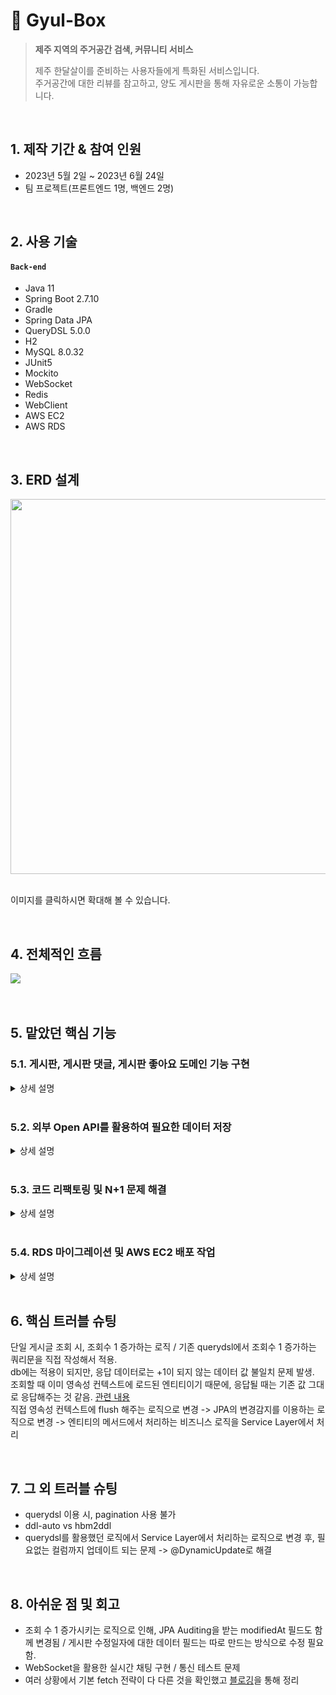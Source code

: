 # 🍊 Gyul-Box
><b>제주 지역의 주거공간 검색, 커뮤니티 서비스</b>
>
>제주 한달살이를 준비하는 사용자들에게 특화된 서비스입니다.   
>주거공간에 대한 리뷰를 참고하고, 양도 게시판을 통해 자유로운 소통이 가능합니다.

</br>

## 1. 제작 기간 & 참여 인원
- 2023년 5월 2일 ~ 2023년 6월 24일
- 팀 프로젝트(프론트엔드 1명, 백엔드 2명)

</br>

## 2. 사용 기술
#### `Back-end`
  - Java 11
  - Spring Boot 2.7.10
  - Gradle
  - Spring Data JPA
  - QueryDSL 5.0.0
  - H2
  - MySQL 8.0.32
  - JUnit5
  - Mockito
  - WebSocket
  - Redis
  - WebClient
  - AWS EC2
  - AWS RDS

</br>

## 3. ERD 설계
<img src="https://github.com/bangjaeyoung/gyul-box/assets/80241053/71ec04c6-2c24-414f-99a1-a4dacb6de443" width=600 height=600>

</br>
</br>

이미지를 클릭하시면 확대해 볼 수 있습니다.

</br>

## 4. 전체적인 흐름
<img src="https://github.com/bangjaeyoung/gyul-box/assets/80241053/72a29c5c-dba1-46e0-8411-5c9544181cb6">

</br>
</br>
</br>

## 5. 맡았던 핵심 기능
### 5.1. 게시판, 게시판 댓글, 게시판 좋아요 도메인 기능 구현
 
<details>
<summary>상세 설명</summary>
<div markdown="1">

#### 5.1.1. 연관 관계 그림

<img src="https://github.com/bangjaeyoung/gyul-box/assets/80241053/0e7d6ac5-a7e2-4cf6-8911-8abd2bfb2a4a">

</br>

#### 5.1.2. 내용

- 특정 게시물이 삭제될 경우, 해당 게시물의 댓글, 좋아요 데이터도 삭제되도록 구현했습니다. [코드](https://github.com/bangjaeyoung/gyul-box/blob/c6befefb8a51988d3e18a90d1e32dfbba89a22e5/server/src/main/java/jeju/oneroom/post/entity/Post.java#L49C5-L55C58)
- 게시물과 댓글이 수정, 삭제할 경우 작성한 본인만 가능하도록 처리했습니다. [코드](https://github.com/bangjaeyoung/gyul-box/blob/c6befefb8a51988d3e18a90d1e32dfbba89a22e5/server/src/main/java/jeju/oneroom/post/service/PostService.java#L38C5-L50C6)
- 게시물 조회 시, 조회 수가 1씩 증가되도록 Post 엔티티 내에 필드값 변경 메서드를 만들었습니다. [코드](https://github.com/bangjaeyoung/gyul-box/blob/c6befefb8a51988d3e18a90d1e32dfbba89a22e5/server/src/main/java/jeju/oneroom/post/service/PostService.java#L52C5-L59C6)  
- 게시글에 대한 좋아요를 2번 누를 경우, 취소되도록 기능을 구현했습니다. [코드](https://github.com/bangjaeyoung/gyul-box/blob/c6befefb8a51988d3e18a90d1e32dfbba89a22e5/server/src/main/java/jeju/oneroom/postlike/service/PostLikeService.java#L20C5-L32C6)

#### 5.1.3. 각 도메인 Service Layer 코드

- [게시판](https://github.com/bangjaeyoung/gyul-box/blob/main/server/src/main/java/jeju/oneroom/post/service/PostService.java)   
- [게시판 댓글](https://github.com/bangjaeyoung/gyul-box/blob/main/server/src/main/java/jeju/oneroom/postcomment/service/PostCommentService.java)   
- [게시판 좋아요](https://github.com/bangjaeyoung/gyul-box/blob/main/server/src/main/java/jeju/oneroom/postlike/service/PostLikeService.java)

</div>
</details>

</br>

### 5.2. 외부 Open API를 활용하여 필요한 데이터 저장

<details>
<summary>상세 설명</summary>
<div markdown="1">
  
#### 5.2.1. 사용 목적

- 지역에 따른 주거공간 데이터 필요
- 프론트단의 지도 인터페이스에 활용될 주거공간의 위도, 경도 데이터 필요

#### 5.2.2. 호출 흐름

1. 지역 코드를 파라미터로 외부 Open API를 호출합니다.   
2. 응답된 데이터는 서비스단으로 이동하여 가공됩니다.   
    - 주거공간의 타입을 선별   
    - 주거공간의 위도, 경도 데이터를 위해 또 다른 외부 Open API를 호출   
    - HouseInfo 엔티티 필드에 맞는 데이터들을 뽑아내 DB에 저장
  
(외부 Open API의 호출은 모두 WebClient 라이브러리를 이용했습니다.)

#### 5.2.3. 코드
:pushpin: [OpenApiController.Java](https://github.com/bangjaeyoung/gyul-box/blob/main/server/src/main/java/jeju/oneroom/openapi/controller/OpenApiController.java)   
:pushpin: [OpenApiService.Java](https://github.com/bangjaeyoung/gyul-box/blob/main/server/src/main/java/jeju/oneroom/openapi/service/OpenApiService.java)   
:pushpin: [GeoPointService.Java](https://github.com/bangjaeyoung/gyul-box/blob/main/server/src/main/java/jeju/oneroom/openapi/service/GeoPointService.java)   

</div>
</details>

</br>

### 5.3. 코드 리팩토링 및 N+1 문제 해결

<details>
<summary>상세 설명</summary>
<div markdown="1">

#### 5.3.1 문제 상황

N+1 문제가 발생하는 여러 메서드 중 `findPostById()`의 상황입니다.   

</br>

하나의 게시글을 조회하는 과정은 다음과 같습니다. 

1. Post Id에 맞는 게시글을 DB에서 조회
2. 해당 API의 응답 데이터 중 `List<PostCommentDto.Response>`를 위해 연관된 PostComment 조회
3. `PostCommentDto.Response`의 필드 중 `UserDto.SimpleResponse`를 위해 연관된 User들 조회

</br>

여기서, 조회되는 PostComment 개수 만큼의 User를 조회하는 쿼리문이 발생하는 N+1 문제가 발생했습니다.

응답 데이터 DTO는 [코드](https://github.com/bangjaeyoung/gyul-box/blob/fcd60ab32b86c605d9d309b8b6ff413ba407a16c/server/src/main/java/jeju/oneroom/post/dto/PostDto.java#L80C5-L96C6)를 참고해주세요.

</br>

[기존 쿼리문 출력 사진]
<img src = "https://github.com/bangjaeyoung/gyul-box/assets/80241053/7cb8fe8f-2d6f-4b03-a386-ca70459e8240">

</br>

#### 5.3.2 해결

Querydsl의 Fetch Join을 활용하여, N+1이 발생하는 문제를 해결했습니다.

```Java
@Override
public Optional<Post> findPostById(long postId) {
    Post post1 = jpaQueryFactory.selectFrom(post)
        .leftJoin(post.user, user).fetchJoin()
        .leftJoin(post.houseInfo, houseInfo).fetchJoin()
        .leftJoin(post.postComments, postComment).fetchJoin()
        .leftJoin(postComment.user, user).fetchJoin()
        .where(post.id.eq(postId))
        .fetchOne();

    return Optional.ofNullable(post1);
}
```

[원본 코드](https://github.com/bangjaeyoung/gyul-box/blob/fcd60ab32b86c605d9d309b8b6ff413ba407a16c/server/src/main/java/jeju/oneroom/post/repository/PostCustomRepositoryImpl.java#L24C5-L35C6)

</br>

[개선 후 쿼리문 출력 사진]

<img src="https://github.com/bangjaeyoung/gyul-box/assets/80241053/71b3bf1f-b84c-4c37-8dcf-a3b333b6c2b3">

</br>
</br>

<b>총 쿼리문이 4+N개 호출되는 것을 1개의 쿼리문으로 줄여, DB로의 요청 부하를 줄일 수 있었습니다.</b>

</div>
</details>

</br>

### 5.4. RDS 마이그레이션 및 AWS EC2 배포 작업

<details>
<summary>상세 설명</summary>
<div markdown="1">

팀원과의 상의 후에 직접 지역, 주거정보에 대한 데이터를 로컬 MySQL DB에 직접 넣어주었습니다.   
openapi 디렉토리에 있는 서비스 로직들이 모두 이와 관련된 로직들입니다.   
이를 AWS RDS의 MySQL DB로 마이그레이션 작업을 한 후, AWS EC2 서버에서 배포했습니다.   
DB 마이그레이션 작업에 대한 블로깅은 [다음]()과 같습니다.

</div>
</details>

</br>

## 6. 핵심 트러블 슈팅
단일 게시글 조회 시, 조회수 1 증가하는 로직 / 기존 querydsl에서 조회수 1 증가하는 쿼리문을 직접 작성해서 적용.   
db에는 적용이 되지만, 응답 데이터로는 +1이 되지 않는 데이터 값 불일치 문제 발생.   
조회할 때 이미 영속성 컨텍스트에 로드된 엔티티이기 때문에, 응답될 때는 기존 값 그대로 응답해주는 것 같음. [관련 내용]()   
직접 영속성 컨텍스트에 flush 해주는 로직으로 변경 -> JPA의 변경감지를 이용하는 로직으로 변경 -> 엔티티의 메서드에서 처리하는 비즈니스 로직을 Service Layer에서 처리

</br>

## 7. 그 외 트러블 슈팅

- querydsl 이용 시, pagination 사용 불가
- ddl-auto vs hbm2ddl
- querydsl를 활용했던 로직에서 Service Layer에서 처리하는 로직으로 변경 후, 필요없는 컬럼까지 업데이트 되는 문제 -> @DynamicUpdate로 해결

</br>

## 8. 아쉬운 점 및 회고

- 조회 수 1 증가시키는 로직으로 인해, JPA Auditing을 받는 modifiedAt 필드도 함께 변경됨 / 게시판 수정일자에 대한 데이터 필드는 따로 만드는 방식으로 수정 필요함.
- WebSocket을 활용한 실시간 채팅 구현 / 통신 테스트 문제
- 여러 상황에서 기본 fetch 전략이 다 다른 것을 확인했고 [블로깅]()을 통해 정리
